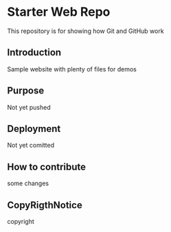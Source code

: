 # Starter Web Repo

This repository is for showing how Git and GitHub work

## Introduction

Sample website with plenty of files for demos


## Purpose

Not yet pushed


## Deployment

Not yet comitted

## How to contribute

some changes

## CopyRigthNotice

copyright